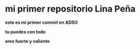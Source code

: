 # mi primer repositorio Lina Peña 

**este es mi primer commit en ADSO**

**tu puedes con todo**

**eres fuerte y valiente**
